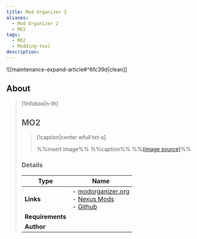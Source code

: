 ```yaml
---
title: Mod Organizer 2
aliases:
  - Mod Organizer 2
  - MO2
tags:
  - MO2
  - Modding-tool
description:
---
```


![[maintenance-expand-article#^6fc39d|clean]]

## About

> [!infobox|n-th]
> 
> ## MO2
> 
> > [!caption|center wfull txt-s]
> > 
> > %%insert image%%
> > %%caption%%
> > %%[(image source)]()%%
> 
> ### Details
> 
> | Type | Name |
> | --- | --- |
> | **Links** | - [modorganizer.org](https://www.modorganizer.org/)<br>- [Nexus Mods](https://www.nexusmods.com/skyrimspecialedition/mods/6194)<br>- [Github](https://github.com/ModOrganizer2/modorganizer) |
> | **Requirements** |  |
> | **Author** |  |
